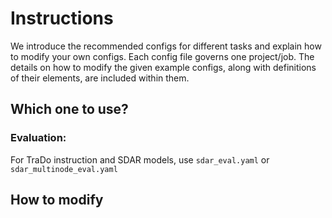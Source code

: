 # Instructions

We introduce the recommended configs for different tasks and explain how to modify your own configs. Each config file governs one project/job. The details on how to modify the given example configs, along with definitions of their elements, are included within them.

## Which one to use?


### Evaluation:

For TraDo instruction and SDAR models, use `sdar_eval.yaml` or `sdar_multinode_eval.yaml`

## How to modify

